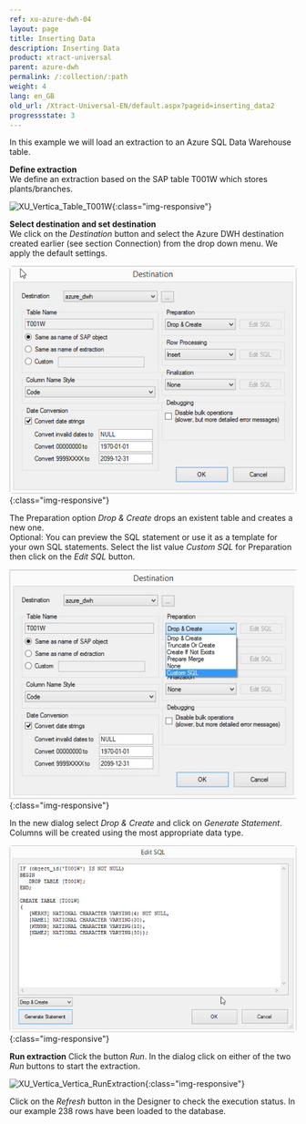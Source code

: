 ```yaml
---
ref: xu-azure-dwh-04
layout: page
title: Inserting Data
description: Inserting Data
product: xtract-universal
parent: azure-dwh
permalink: /:collection/:path
weight: 4
lang: en_GB
old_url: /Xtract-Universal-EN/default.aspx?pageid=inserting_data2
progressstate: 3
---	
```


In this example we will load an extraction to an Azure SQL Data Warehouse table. 

**Define extraction**<br> 
We define an extraction based on the SAP table T001W which stores plants/branches.

![XU_Vertica_Table_T001W](/img/content/XU_Vertica_Table_T001W.png){:class="img-responsive"}

**Select destination and set destination**<br> 
We click on the *Destination* button and select the Azure DWH destination created earlier (see section Connection) from the drop down menu. We apply the default settings.

![XU_Destination_Azure_DWH](/img/content/XU_Destination_Azure_DWH.png){:class="img-responsive"}

The Preparation option *Drop & Create* drops an existent table and creates a new one.  
Optional: You can preview the SQL statement or use it as a template for your own SQL statements.
Select the list value *Custom SQL* for Preparation then click on the *Edit SQL* button.

![XU_Azure_DWH_CustomSQL_Select](/img/content/XU_Azure_DWH_CustomSQL_Select.png){:class="img-responsive"}

In the new dialog select *Drop & Create* and click on *Generate Statement*. 
Columns will be created using the most appropriate data type. 

![XU_Azure_DWH_CustomSQL_SQL](/img/content/XU_Azure_DWH_CustomSQL_SQL.png){:class="img-responsive"}

**Run extraction** 
Click the button *Run*. In the dialog click on either of the two *Run* buttons to start the extraction.

![XU_Vertica_Vertica_RunExtraction](/img/content/XU_Vertica_Vertica_RunExtraction.png){:class="img-responsive"}

Click on the *Refresh* button in the Designer to check the execution status. In our example 238 rows have been loaded to the database. 
